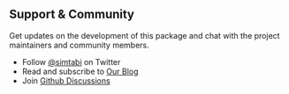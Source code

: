 ## Support &amp; Community

Get updates on the development of this package and chat with the project maintainers and community members.

- Follow [@simtabi](https://twitter.com/intent/user?screen_name=simtabi) on Twitter
- Read and subscribe to [Our Blog](https://simtabi.com/blog)
- Join [Github Discussions](https://github.com/simtabi/css/discussions)
